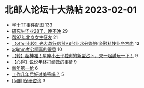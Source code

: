# 北邮人论坛十大热帖 2023-02-01

- [学十TT事件配图](https://bbs.byr.cn/article/Picture/3336117) 133
- [研究生毕业28了，晚不晚](https://bbs.byr.cn/article/Talking/6378722) 29
- [帮97年北京女生征友](https://bbs.byr.cn/article/Friends/2035609) 21
- [【offer比较】光大总行信科VS兴业北分管培(金融科技业务方向](https://bbs.byr.cn/article/Job/2183478) 12
- [xdjmm考公啊真的很香](https://bbs.byr.cn/article/CivilServant/49632) 10
- [【转】超神准！星座小王子独创的新型占卜、來一起試玩一下！](https://bbs.byr.cn/article/Constellations/326533) 9
- [【心得】说说年终打绩效的事情](https://bbs.byr.cn/article/WorkLife/1195538) 9
- [新年第一枪](https://bbs.byr.cn/article/Financial/82501) 6
- [工作几年后好过美签吗？](https://bbs.byr.cn/article/GoAbroad/390766) 5
- [[问题]保研咨询](https://bbs.byr.cn/article/AimGraduate/1221568) 3


